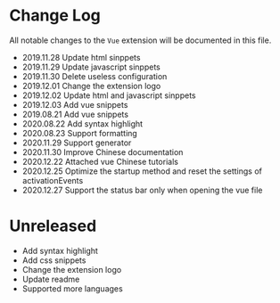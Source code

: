 # Change Log

All notable changes to the `Vue` extension will be documented in this file.

- 2019.11.28 Update html sinppets
- 2019.11.29 Update javascript sinppets
- 2019.11.30 Delete useless configuration
- 2019.12.01 Change the extension logo
- 2019.12.02 Update html and javascript sinppets
- 2019.12.03 Add vue snippets
- 2019.08.21 Add vue snippets
- 2020.08.22 Add syntax highlight
- 2020.08.23 Support formatting
- 2020.11.29 Support generator
- 2020.11.30 Improve Chinese documentation
- 2020.12.22 Attached vue Chinese tutorials
- 2020.12.25 Optimize the startup method and reset the settings of activationEvents
- 2020.12.27 Support the status bar only when opening the vue file

# Unreleased

- Add syntax highlight
- Add css snippets
- Change the extension logo
- Update readme
- Supported more languages
